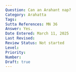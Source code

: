 ```yaml
---
Question: Can an Arahant nap?
Category: Arahatta
Tags:
Sutta References: MN 36
Answer: Yes.
Date Entered: March 11, 2025
Last Revised:
Review Status: Not started
Level: 
Priority: 
Number: 
Draft: true
---
```

